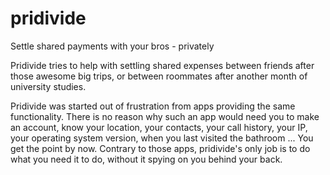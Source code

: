 # pridivide
Settle shared payments with your bros - privately

Pridivide tries to help with settling shared expenses between friends after
those awesome big trips, or between roommates after another month of university
studies.

Pridivide was started out of frustration from apps providing the same
functionality. There is no reason why such an app would need you to make an
account, know your location, your contacts, your call history, your IP, your
operating system version, when you last visited the bathroom ... You get the
point by now. Contrary to those apps, pridivide's only job is to do what you
need it to do, without it spying on you behind your back.
